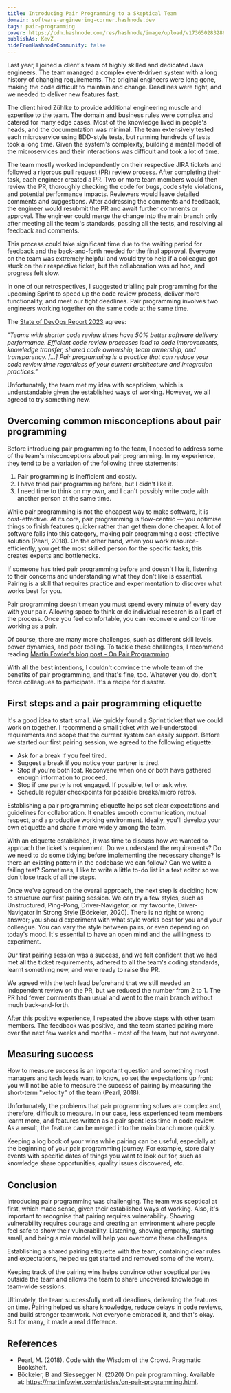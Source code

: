```yaml
---
title: Introducing Pair Programming to a Skeptical Team
domain: software-engineering-corner.hashnode.dev
tags: pair-programming
cover: https://cdn.hashnode.com/res/hashnode/image/upload/v1736502832866/Kw5q3_iWZ.jpg?auto=format
publishAs: KevZ
hideFromHashnodeCommunity: false
---
```


Last year, I joined a client's team of highly skilled and dedicated Java engineers.
The team managed a complex event-driven system with a long history of changing requirements.
The original engineers were long gone, making the code difficult to maintain and change.
Deadlines were tight, and we needed to deliver new features fast.

The client hired Zühlke to provide additional engineering muscle and expertise to the team.
The domain and business rules were complex and catered for many edge cases.
Most of the knowledge lived in people's heads, and the documentation was minimal.
The team extensively tested each microservice using BDD-style tests, but running hundreds of tests took a long time.
Given the system's complexity, building a mental model of the microservices and their interactions was difficult and took a lot of time.

The team mostly worked independently on their respective JIRA tickets and followed a rigorous pull request (PR) review process.
After completing their task, each engineer created a PR.
Two or more team members would then review the PR, thoroughly checking the code for bugs, code style violations, and potential performance impacts.
Reviewers would leave detailed comments and suggestions.
After addressing the comments and feedback, the engineer would resubmit the PR and await further comments or approval.
The engineer could merge the change into the main branch only after meeting all the team's standards, passing all the tests, and resolving all feedback and comments.

This process could take significant time due to the waiting period for feedback and the back-and-forth needed for the final approval.
Everyone on the team was extremely helpful and would try to help if a colleague got stuck on their respective ticket, but the collaboration was ad hoc, and progress felt slow.

In one of our retrospectives, I suggested trialling pair programming for the upcoming Sprint to speed up the code review process, deliver more functionality, and meet our tight deadlines.
Pair programming involves two engineers working together on the same code at the same time.

The [State of DevOps Report 2023](https://dora.dev/research/2023/dora-report/) agrees:

_"Teams with shorter code review times have 50% better software delivery performance. Efficient code review processes lead to code improvements, knowledge transfer, shared code ownership, team ownership, and transparency. [...] Pair programming is a practice that can reduce your code review time regardless of your current architecture and integration practices."_

Unfortunately, the team met my idea with scepticism, which is understandable given the established ways of working.
However, we all agreed to try something new.

## Overcoming common misconceptions about pair programming

Before introducing pair programming to the team, I needed to address some of the team's misconceptions about pair programming.
In my experience, they tend to be a variation of the following three statements: 

1. Pair programming is inefficient and costly.
1. I have tried pair programming before, but I didn't like it.
1. I need time to think on my own, and I can't possibly write code with another person at the same time.

While pair programming is not the cheapest way to make software, it is cost-effective.
At its core, pair programming is flow-centric — you optimise things to finish features quicker rather than get them done cheaper.
A lot of software falls into this category, making pair programming a cost-effective solution (Pearl, 2018).
On the other hand, when you work resource-efficiently, you get the most skilled person for the specific tasks; this creates experts and bottlenecks.

If someone has tried pair programming before and doesn't like it, listening to their concerns and understanding what they don't like is essential.
Pairing is a skill that requires practice and experimentation to discover what works best for you.

Pair programming doesn't mean you must spend every minute of every day with your pair.
Allowing space to think or do individual research is all part of the process.
Once you feel comfortable, you can reconvene and continue working as a pair.

Of course, there are many more challenges, such as different skill levels, power dynamics, and poor tooling.
To tackle these challenges, I recommend reading [Martin Fowler's blog post - On Pair Programming](https://martinfowler.com/articles/on-pair-programming.html#Challenges).

With all the best intentions, I couldn't convince the whole team of the benefits of pair programming, and that's fine, too.
Whatever you do, don't force colleagues to participate.
It's a recipe for disaster.

## First steps and a pair programming etiquette

It's a good idea to start small.
We quickly found a Sprint ticket that we could work on together.
I recommend a small ticket with well-understood requirements and scope that the current system can easily support.
Before we started our first pairing session, we agreed to the following etiquette:

* Ask for a break if you feel tired.
* Suggest a break if you notice your partner is tired.
* Stop if you're both lost. Reconvene when one or both have gathered enough information to proceed.
* Stop if one party is not engaged. If possible, tell or ask why.
* Schedule regular checkpoints for possible breaks/micro retros.

Establishing a pair programming etiquette helps set clear expectations and guidelines for collaboration.
It enables smooth communication, mutual respect, and a productive working environment.
Ideally, you'll develop your own etiquette and share it more widely among the team.

With an etiquette established, it was time to discuss how we wanted to approach the ticket's requirement.
Do we understand the requirements?
Do we need to do some tidying before implementing the necessary change?
Is there an existing pattern in the codebase we can follow?
Can we write a failing test? Sometimes, I like to write a little to-do list in a text editor so we don't lose track of all the steps.

Once we've agreed on the overall approach, the next step is deciding how to structure our first pairing session.
We can try a few styles, such as Unstructured, Ping-Pong, Driver-Navigator, or my favourite, Driver-Navigator in Strong Style (Böckeler, 2020).
There is no right or wrong answer; you should experiment with what style works best for you and your colleague.
You can vary the style between pairs, or even depending on today's mood.
It's essential to have an open mind and the willingness to experiment.

Our first pairing session was a success, and we felt confident that we had met all the ticket requirements, adhered to all the team's coding standards, learnt something new, and were ready to raise the PR. 

We agreed with the tech lead beforehand that we still needed an independent review on the PR, but we reduced the number from 2 to 1.
The PR had fewer comments than usual and went to the main branch without much back-and-forth.

After this positive experience, I repeated the above steps with other team members.
The feedback was positive, and the team started pairing more over the next few weeks and months - most of the team, but not everyone.

## Measuring success

How to measure success is an important question and something most managers and tech leads want to know, so set the expectations up front: you will not be able to measure the success of pairing by measuring the short-term "velocity" of the team (Pearl, 2018).

Unfortunately, the problems that pair programming solves are complex and, therefore, difficult to measure.
In our case, less experienced team members learnt more, and features written as a pair spent less time in code review.
As a result, the feature can be merged into the main branch more quickly.

Keeping a log book of your wins while pairing can be useful, especially at the beginning of your pair programming journey.
For example, store daily events with specific dates of things you want to look out for, such as knowledge share opportunities, quality issues discovered, etc.

## Conclusion

Introducing pair programming was challenging.
The team was sceptical at first, which made sense, given their established ways of working.
Also, it's important to recognise that pairing requires vulnerability.
Showing vulnerability requires courage and creating an environment where people feel safe to show their vulnerability.
Listening, showing empathy, starting small, and being a role model will help you overcome these challenges.

Establishing a shared pairing etiquette with the team, containing clear rules and expectations, helped us get started and removed some of the worry.

Keeping track of the pairing wins helps convince other sceptical parties outside the team and allows the team to share uncovered knowledge in team-wide sessions.

Ultimately, the team successfully met all deadlines, delivering the features on time.
Pairing helped us share knowledge, reduce delays in code reviews, and build stronger teamwork.
Not everyone embraced it, and that's okay. But for many, it made a real difference.

## References

* Pearl, M. (2018). Code with the Wisdom of the Crowd. Pragmatic Bookshelf.
* Böckeler, B and Siessegger N. (2020) On pair programming. Available at: https://martinfowler.com/articles/on-pair-programming.html.
